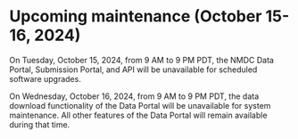 # Upcoming maintenance (October 15-16, 2024)

On Tuesday, October 15, 2024, from 9 AM to 9 PM PDT, the NMDC Data Portal, Submission Portal, and API will be unavailable for scheduled software upgrades.

On Wednesday, October 16, 2024, from 9 AM to 9 PM PDT, the data download functionality of the Data Portal will be unavailable for system maintenance. All other features of the Data Portal will remain available during that time.
